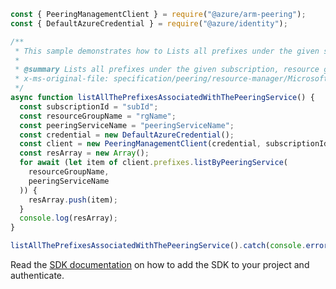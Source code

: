 ```javascript
const { PeeringManagementClient } = require("@azure/arm-peering");
const { DefaultAzureCredential } = require("@azure/identity");

/**
 * This sample demonstrates how to Lists all prefixes under the given subscription, resource group and peering service.
 *
 * @summary Lists all prefixes under the given subscription, resource group and peering service.
 * x-ms-original-file: specification/peering/resource-manager/Microsoft.Peering/stable/2021-06-01/examples/ListPrefixesByPeeringService.json
 */
async function listAllThePrefixesAssociatedWithThePeeringService() {
  const subscriptionId = "subId";
  const resourceGroupName = "rgName";
  const peeringServiceName = "peeringServiceName";
  const credential = new DefaultAzureCredential();
  const client = new PeeringManagementClient(credential, subscriptionId);
  const resArray = new Array();
  for await (let item of client.prefixes.listByPeeringService(
    resourceGroupName,
    peeringServiceName
  )) {
    resArray.push(item);
  }
  console.log(resArray);
}

listAllThePrefixesAssociatedWithThePeeringService().catch(console.error);
```

Read the [SDK documentation](https://github.com/Azure/azure-sdk-for-js/blob/%40azure%2Farm-peering_2.0.1/sdk/peering/arm-peering/README.md) on how to add the SDK to your project and authenticate.
